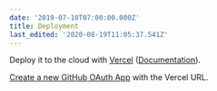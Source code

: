 ```yaml
---
date: '2019-07-10T07:00:00.000Z'
title: Deployment
last_edited: '2020-08-19T11:05:37.541Z'
---
```

Deploy it to the cloud with [Vercel](https://vercel.com/import?filter=next.js&utm_source=github&utm_medium=readme&utm_campaign=next-example) ([Documentation](https://nextjs.org/docs/deployment)).

[Create a new GitHub OAuth App](https://tinacms.org/guides/nextjs/github/github-oauth-app) with the Vercel URL.